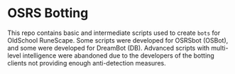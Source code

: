 # OSRS Botting

This repo contains basic and intermediate scripts used to create `bots` for OldSchool RuneScape.
Some scripts were developed for OSRSbot (OSBot), and some were developed for DreamBot (DB).
Advanced scripts with multi-level intelligence were abandoned due to the developers of the
botting clients not providing enough anti-detection measures.
